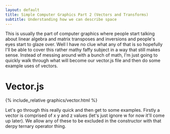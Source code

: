 ```yaml
---
layout: default
title: Simple Computer Graphics Part 2 (Vectors and Transforms)
subtitle: Understanding how we can describe space
---
```


This is usually the part of computer graphics where people start talking about linear algebra and matrix transposes and inversions and people's eyes start
to glaze over. Well I have no clue what any of that is so hopefully I'll be able to cover this rather mathy faffy subject in a way that still makes sense.
Instead of messing around with a bunch of math, I'm just going to quickly walk through what will become our vector.js file and then do some example uses of vectors.

Vector.js
==========

{% include_relative graphics/vector.html %}

Let's go through this really quick and then get to some examples.
Firstly a vector is comprised of x y and z values (let's just ignore w for now it'll come up later). We allow any of these to be excluded in the constructor with that derpy ternary operator thing.